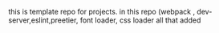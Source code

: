 this is template repo for projects.
in this repo (webpack , dev-server,eslint,preetier, font loader, css loader all that added
